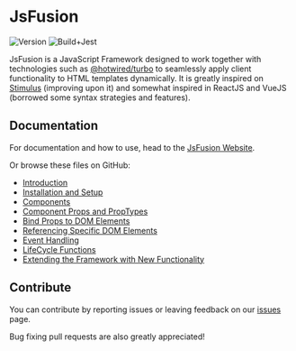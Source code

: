 # JsFusion

![Version](https://img.shields.io/badge/version-1.0.0--alpha.2-blue)
![Build+Jest](https://github.com/shadowc/jsfusion/actions/workflows/webpack-jest.yml/badge.svg)

JsFusion is a JavaScript Framework designed to work together with technologies
such as [@hotwired/turbo](https://github.com/hotwired/turbo) to seamlessly
apply client functionality to HTML templates dynamically. It is greatly
inspired on [Stimulus](https://github.com/hotwired/stimulus) (improving upon
it) and somewhat inspired in ReactJS and VueJS (borrowed some syntax
strategies and features).

## Documentation

For documentation and how to use, head to the
[JsFusion Website](https://jsfusion.org).

Or browse these files on GitHub:

- [Introduction](docs/00_Introduction.md)
- [Installation and Setup](docs/01_Installation_and_Setup.md)
- [Components](docs/02_Components.md)
- [Component Props and PropTypes](docs/03_Component_Props_and_PropTypes.md)
- [Bind Props to DOM Elements](docs/04_Bind_Props_to_DOM_Elements.md)
- [Referencing Specific DOM Elements](docs/05_Referencing_Specific_DOM_Elements.md)
- [Event Handling](docs/06_Event_Handling.md)
- [LifeCycle Functions](docs/07_LifeCycle_Functions.md)
- [Extending the Framework with New Functionality](docs/08_Extending_the_Framework_with_New_Functionality.md)

## Contribute

You can contribute by reporting issues or leaving feedback on our
[issues](https://github.com/shadowc/jsfusion/issues) page.

Bug fixing pull requests are also greatly appreciated!

